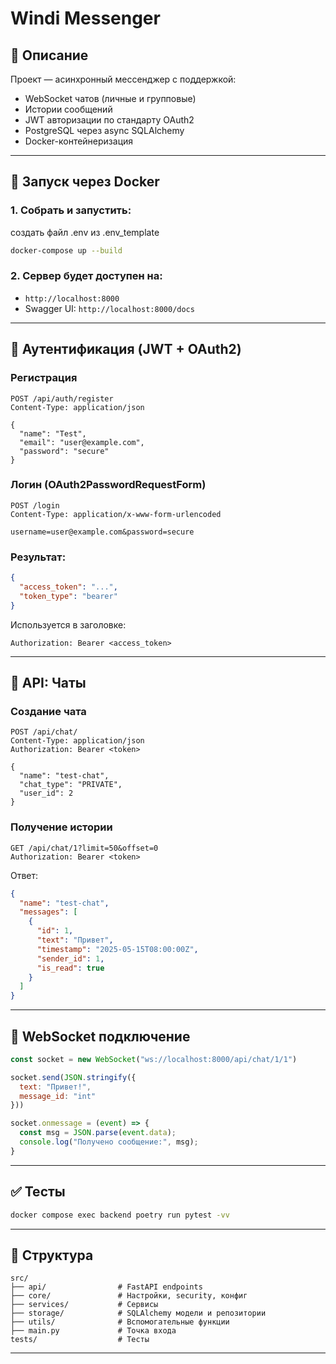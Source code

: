 # Windi Messenger

## 🚀 Описание
Проект — асинхронный мессенджер с поддержкой:
- WebSocket чатов (личные и групповые)
- Истории сообщений
- JWT авторизации по стандарту OAuth2
- PostgreSQL через async SQLAlchemy
- Docker-контейнеризация

---

## 🐳 Запуск через Docker

### 1. Собрать и запустить:
создать файл .env из .env_template
```bash
docker-compose up --build
```

### 2. Сервер будет доступен на:
- `http://localhost:8000`
- Swagger UI: `http://localhost:8000/docs`

---

## 🔐 Аутентификация (JWT + OAuth2)

### Регистрация
```http
POST /api/auth/register
Content-Type: application/json

{
  "name": "Test",
  "email": "user@example.com",
  "password": "secure"
}
```

### Логин (OAuth2PasswordRequestForm)
```http
POST /login
Content-Type: application/x-www-form-urlencoded

username=user@example.com&password=secure
```

### Результат:
```json
{
  "access_token": "...",
  "token_type": "bearer"
}
```

Используется в заголовке:
```http
Authorization: Bearer <access_token>
```

---

## 💬 API: Чаты

### Создание чата
```http
POST /api/chat/
Content-Type: application/json
Authorization: Bearer <token>

{
  "name": "test-chat",
  "chat_type": "PRIVATE",
  "user_id": 2
}
```

### Получение истории
```http
GET /api/chat/1?limit=50&offset=0
Authorization: Bearer <token>
```

Ответ:
```json
{
  "name": "test-chat",
  "messages": [
    {
      "id": 1,
      "text": "Привет",
      "timestamp": "2025-05-15T08:00:00Z",
      "sender_id": 1,
      "is_read": true
    }
  ]
}
```

---

## 🔄 WebSocket подключение
```js
const socket = new WebSocket("ws://localhost:8000/api/chat/1/1")

socket.send(JSON.stringify({
  text: "Привет!",
  message_id: "int"
}))

socket.onmessage = (event) => {
  const msg = JSON.parse(event.data);
  console.log("Получено сообщение:", msg);
}
```
---

## ✅ Тесты
```bash
docker compose exec backend poetry run pytest -vv
```

---

## 📂 Структура
```
src/
├── api/                # FastAPI endpoints
├── core/               # Настройки, security, конфиг
├── services/           # Сервисы
├── storage/            # SQLAlchemy модели и репозитории
├── utils/              # Вспомогательные функции
├── main.py             # Точка входа
tests/                  # Тесты
```

---